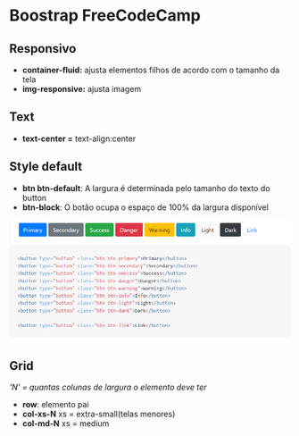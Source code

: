 # Boostrap FreeCodeCamp

## Responsivo

 - **container-fluid:** ajusta elementos filhos de acordo com o tamanho da tela
 - **img-responsive:** ajusta imagem 

 ## Text
 
 - **text-center =** text-align:center

 ## Style default

 - **btn btn-default**: A largura é determinada pelo tamanho do texto do button
 - **btn-block**: O botão ocupa o espaço de 100% da largura disponível

![btn-styles](./btn-styles.png)

## Grid

 *'N' = quantas colunas de largura o elemento deve ter*

 - **row**: elemento pai
 - **col-xs-N** xs = extra-small(telas menores)
- **col-md-N** xs = medium 